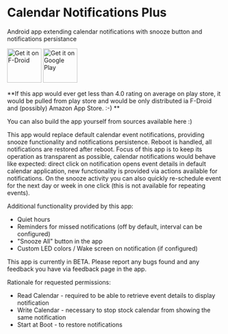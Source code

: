 # Calendar Notifications Plus
Android app extending calendar notifications with snooze button and notifications persistance

<a href="https://f-droid.org/repository/browse/?fdid=com.github.quarck.calnotify" target="_blank">
<img src="https://f-droid.org/badge/get-it-on.png" alt="Get it on F-Droid" height="80"/></a>
<a href="https://play.google.com/store/apps/details?id=com.github.quarck.calnotify" target="_blank">
<img src="https://play.google.com/intl/en_us/badges/images/generic/en-play-badge.png" alt="Get it on Google Play" height="80"/></a>

**If this app would ever get less than 4.0 rating on average on play store, it would be pulled from play store and would be only distributed ia F-Droid and (possibly) Amazon App Store. :-) **

You can also build the app yourself from sources available here :)

This app would replace default calendar event notifications, providing snooze functionality and notifications persistence. Reboot is handled, all notifications are restored after reboot. Focus of this app is to keep its operation as transparent as possible, calendar notifications would behave like expected: direct click on notification opens event details in default calendar application, new functionality is provided via actions available for notifications.
On the snooze activity you can also quickly re-schedule event for the next day or week in one click (this is not available for repeating events).

Additional functionality provided by this app: 
* Quiet hours
* Reminders for missed notifications (off by default, interval can be configured)
* "Snooze All" button in the app
* Custom LED colors / Wake screen on notification (if configured)

This app is currently in BETA. Please report any bugs found and any feedback you have via feedback page in the app.

Rationale for requested permissions: 
* Read Calendar - required to be able to retrieve event details to display notification
* Write Calendar - necessary to stop stock calendar from showing the same notification 
* Start at Boot - to restore notifications
